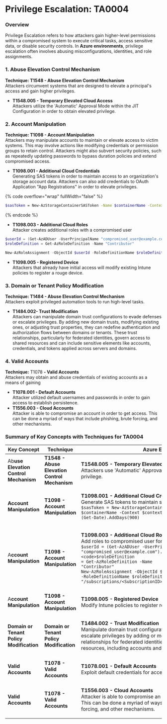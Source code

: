 # Privilege Escalation: TA0004

### **Overview**

Privilege Escalation refers to how attackers gain higher-level permissions within a compromised system to execute critical tasks, access sensitive data, or disable security controls. In **Azure environments**, privilege escalation often involves abusing misconfigurations, identities, and role assignments.

### **1.** Abuse Elevation Control Mechanism

**Technique: T1548 - Abuse Elevation Control Mechanism**\
Attackers circumvent systems that are designed to elevate a principal's access and gain higher privileges.

* **T1548.005 - Temporary Elevated Cloud Access**\
  Attackers utilize the 'Automatic' Approval Mode within the JIT Configuration in order to obtain elevated privilege.&#x20;

### **2.** Account Manipulation

**Technique: T1098 - Account Manipulation**\
Attackers may manipulate accounts to maintain or elevate access to victim systems. This may involve actions like modifying credentials or permission groups to retain control. Attackers might also subvert security policies, such as repeatedly updating passwords to bypass duration policies and extend compromised access.

* **T1098.001 - Additional Cloud Credentials**\
  Generating SAS tokens in order to maintain access to an organization's storage account data. Attackers can also add credentials to OAuth Application "App Registrations" in order to elevate privileges.

{% code overflow="wrap" fullWidth="false" %}
```bash
$sasToken = New-AzStorageContainerSASToken -Name $containerName -Context $context         -Permission rwdl -ExpiryTime (Get-Date).AddDays(900)
```
{% endcode %}

* **T1098.003 - Additional Cloud Roles**\
  Attacker creates additional roles with a compromised user

```powershell
$userId = (Get-AzADUser -UserPrincipalName "compromised_user@example.com").Id $roleDefinition = Get-AzRoleDefinition -Name "Contributor"
$roleDefinition = Get-AzRoleDefinition -Name "Contributor"

New-AzRoleAssignment -ObjectId $userId -RoleDefinitionName $roleDefinition.Name -Scope "/subscriptions/<SubscriptionID>/ResourceGroups/CompanySecrets"
```

* **T1098.005 - Registered Device**\
  Attackers that already have initial access will modify existing Intune policies to register a rouge device.

### **3.** Domain or Tenant Policy Modification

**Technique: T1484 - Abuse Elevation Control Mechanism**\
Attackers exploit privileged automation tools to run high-level tasks.

* **T1484.002- Trust Modification**\
  Attackers can manipulate domain trust configurations to evade defenses or escalate privileges. By adding new domain trusts, modifying existing ones, or adjusting trust properties, they can redefine authentication and authorization flows between domains or tenants. These trust relationships, particularly for federated identities, govern access to shared resources and can include sensitive elements like accounts, credentials, and tokens applied across servers and domains.

### **4. Valid Accounts**

**Technique:** T1078 **- Valid Accounts**\
Attackers may obtain and abuse credentials of existing accounts as a means of gaining

* **T1078.001 - Default Accounts**\
  Attacker utilized default usernames and passwords in order to gain access to establish persistence.
* **T1556.003 - Cloud Accounts**\
  Attacker is able to compromise an account in order to get access. This can be done a myriad of ways that include phishing, brute forcing, and other mechanisms.&#x20;

### **Summary of Key Concepts with Techniques for TA0004**

| Key Concept                              | Technique                                     | Azure Example                                                                                                                                                                                                                                                                                                                                                                                                                                                         |
| ---------------------------------------- | --------------------------------------------- | --------------------------------------------------------------------------------------------------------------------------------------------------------------------------------------------------------------------------------------------------------------------------------------------------------------------------------------------------------------------------------------------------------------------------------------------------------------------- |
| Ab**use Elevation Control Mechanism**    | **T1548 - Abuse Elevation Control Mechanism** | <p><strong>T1548.005 - Temporary Elevated Cloud Access</strong><br>Attackers use 'Automatic' Approval Mode in JIT to obtain elevated privilege.</p>                                                                                                                                                                                                                                                                                                                   |
| **Account Manipulation**                 | **T1098 - Account Manipulation**              | <p><strong>T1098.001 - Additional Cloud Credentials</strong><br>Generate SAS tokens to maintain storage account access.<br><code>$sasToken = New-AzStorageContainerSASToken -Name $containerName -Context $context -Permission rwdl -ExpiryTime (Get-Date).AddDays(900)</code></p>                                                                                                                                                                                    |
| A**ccount Manipulation**                 | **T1098 - Account Manipulation**              | <p><strong>T1098.003 - Additional Cloud Roles</strong><br>Add roles to compromised user for elevated access:<br><code>$userId = (Get-AzADUser -UserPrincipalName "compromised_user@example.com").Id</code><br><code>$roleDefinition = Get-AzRoleDefinition -Name "Contributor"</code><br><code>New-AzRoleAssignment -ObjectId $userId -RoleDefinitionName $roleDefinition.Name -Scope "/subscriptions/&#x3C;SubscriptionID>/ResourceGroups/CompanySecrets"</code></p> |
| A**ccount Manipulation**                 | **T1098 - Account Manipulation**              | <p><strong>T1098.005 - Registered Device</strong><br>Modify Intune policies to register rogue devices.</p>                                                                                                                                                                                                                                                                                                                                                            |
| **Domain or Tenant Policy Modification** | **Domain or Tenant Policy Modification**      | <p><strong>T1484.002 - Trust Modification</strong><br>Manipulate domain trust configurations to evade defenses or escalate privileges by adding or modifying trusts. Trusted relationships for federated identities control access to shared resources, including accounts and tokens.</p>                                                                                                                                                                            |
| **Valid Accounts**                       | **T1078 - Valid Accounts**                    | <p><strong>T1078.001 - Default Accounts</strong><br>Exploit default credentials for access and persistence.</p>                                                                                                                                                                                                                                                                                                                                                       |
| **Valid Accounts**                       | **T1078 - Valid Accounts**                    | <p><strong>T1556.003 - Cloud Accounts</strong><br>Attacker is able to compromise an account in order to get access. This can be done a myriad of ways that include phishing, brute forcing, and other mechanisms. </p>                                                                                                                                                                                                                                                |

